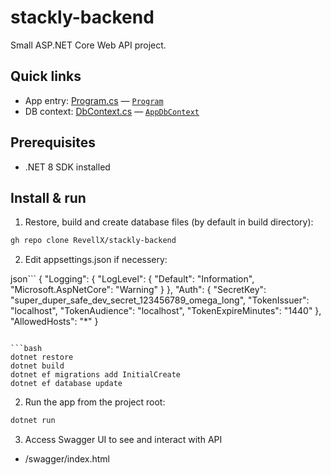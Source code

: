 # stackly-backend

Small ASP.NET Core Web API project.

## Quick links

- App entry: [Program.cs](Program.cs) — [`Program`](Program.cs)
- DB context: [DbContext.cs](DbContext.cs) — [`AppDbContext`](DbContext.cs)

## Prerequisites

- .NET 8 SDK installed

## Install & run

1. Restore, build and create database files (by default in build directory):

```bash
gh repo clone RevellX/stackly-backend
```

2. Edit appsettings.json if necessery:

json```
{
"Logging": {
"LogLevel": {
"Default": "Information",
"Microsoft.AspNetCore": "Warning"
}
},
"Auth": {
"SecretKey": "super_duper_safe_dev_secret_123456789_omega_long",
"TokenIssuer": "localhost",
"TokenAudience": "localhost",
"TokenExpireMinutes": "1440"
},
"AllowedHosts": "\*"
}

````

```bash
dotnet restore
dotnet build
dotnet ef migrations add InitialCreate
dotnet ef database update
````

2. Run the app from the project root:

```bash
dotnet run
```

3. Access Swagger UI to see and interact with API

- /swagger/index.html
